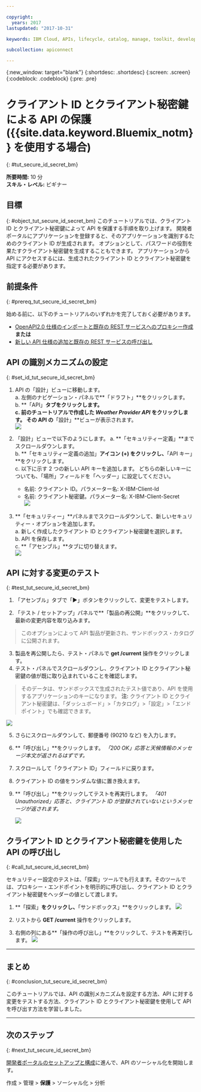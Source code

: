 ```yaml
---

copyright:
  years: 2017
lastupdated: "2017-10-31"

keywords: IBM Cloud, APIs, lifecycle, catalog, manage, toolkit, develop, dev portal, tutorials

subcollection: apiconnect

---
```


{:new_window: target="blank"}
{:shortdesc: .shortdesc}
{:screen: .screen}
{:codeblock: .codeblock}
{:pre: .pre}

# クライアント ID とクライアント秘密鍵による API の保護 ({{site.data.keyword.Bluemix_notm}} を使用する場合)
{: #tut_secure_id_secret_bm}

**所要時間:** 10 分  
**スキル・レベル:** ビギナー


## 目標
{: #object_tut_secure_id_secret_bm}
このチュートリアルでは、クライアント ID とクライアント秘密鍵によって API を保護する手順を取り上げます。 開発者ポータルにアプリケーションを登録すると、そのアプリケーションを識別するためのクライアント ID が生成されます。 オプションとして、パスワードの役割を果たすクライアント秘密鍵を生成することもできます。 アプリケーションから API にアクセスするには、生成されたクライアント ID とクライアント秘密鍵を指定する必要があります。


## 前提条件
{: #prereq_tut_secure_id_secret_bm}

始める前に、以下のチュートリアルのいずれかを完了しておく必要があります。 
- [OpenAPI2.0 仕様のインポートと既存の REST サービスへのプロキシー作成](/docs/services/apiconnect/tutorials?topic=apiconnect-tut_rest_landing)  
**または**  
- [新しい API 仕様の追加と既存の REST サービスの呼び出し](/docs/services/apiconnect/tutorials?topic=apiconnect-tut_rest_landing)


## API の識別メカニズムの設定
{: #set_id_tut_secure_id_secret_bm}

1. API の「設計」ビューに移動します。  
   a. 左側のナビゲーション・パネルで**「ドラフト」**をクリックします。  
   b. **「API」**タブをクリックします。  
   c. 前のチュートリアルで作成した _Weather Provider API_ をクリックします。 その API の**「設計」**ビューが表示されます。  
   ![](images/1_goto_drafts_api.png)  

2. 「設計」ビューで以下のようにします。
    a. **「セキュリティー定義」**までスクロールダウンします。  
    b. **「セキュリティー定義の追加」**アイコン (+) をクリックし、**「API キー」**をクリックします。  
    c. 以下に示す 2 つの新しい API キーを追加します。 どちらの新しいキーについても、「場所」フィールドを「ヘッダー」に設定してください。  
      - 名前: クライアント ID。パラメーター名: X-IBM-Client-Id  
      - 名前: クライアント秘密鍵。パラメーター名: X-IBM-Client-Secret    
        ![](images/2_security_definitions.png)  

3. **「セキュリティー」**パネルまでスクロールダウンして、新しいセキュリティー・オプションを追加します。  
    a. 新しく作成したクライアント ID とクライアント秘密鍵を選択します。  
    b. API を保存します。  
    c. **「アセンブル」**タブに切り替えます。  
    ![](images/3_security_option.png)  


## API に対する変更のテスト
{: #test_tut_secure_id_secret_bm}

1. 「アセンブル」タブで「►」ボタンをクリックして、変更をテストします。

2. 「テスト / セットアップ」パネルで**「製品の再公開」**をクリックして、最新の変更内容を取り込みます。 
> このオプションによって API 製品が更新され、サンドボックス・カタログに公開されます。

3. 製品を再公開したら、テスト・パネルで **get /current** 操作をクリックします。
4. テスト・パネルでスクロールダウンし、クライアント ID とクライアント秘密鍵の値が既に取り込まれていることを確認します。 
> そのデータは、サンドボックスで生成されたテスト値であり、API を使用するアプリケーションのキーになります。
> **注:** クライアント ID とクライアント秘密鍵は、「ダッシュボード」>「カタログ」>「設定」>「エンドポイント」でも確認できます。   
  
  ![](images/test_api_keys_1.png)

5. さらにスクロールダウンして、郵便番号 (90210 など) を入力します。 
6. **「呼び出し」**をクリックします。 _「200 OK」応答と天候情報のメッセージ本文が返されるはずです。_
7. スクロールして「クライアント ID」フィールドに戻ります。 
8. クライアント ID の値をランダムな値に置き換えます。
9. **「呼び出し」**をクリックしてテストを再実行します。 _「401 Unauthorized」応答と、クライアント ID が登録されていないというメッセージが返されます。_  

    ![](images/test_api_keys_3.png)  


## クライアント ID とクライアント秘密鍵を使用した API の呼び出し
{: #call_tut_secure_id_secret_bm}

セキュリティー設定のテストは、「探索」ツールでも行えます。そのツールでは、プロキシー・エンドポイントを明示的に呼び出し、クライアント ID とクライアント秘密鍵をヘッダーの値として渡します。

1. **「探索」**をクリックし、**「サンドボックス」**をクリックします。
![](images/explore_1.png)

2. リストから **GET /current** 操作をクリックします。

3. 右側の列にある**「操作の呼び出し」**をクリックして、テストを再実行します。
![](images/explore_3.png)

---

## まとめ
{: #conclusion_tut_secure_id_secret_bm}

このチュートリアルでは、API の識別メカニズムを設定する方法、API に対する変更をテストする方法、クライアント ID とクライアント秘密鍵を使用して API を呼び出す方法を学習しました。 

---

## 次のステップ
{: #next_tut_secure_id_secret_bm}

[開発者ポータルのセットアップと構成](/docs/services/apiconnect/tutorials?topic=apiconnect-tut_config_dev_portal)に進んで、API のソーシャル化を開始します。

作成 > 管理 > **保護** > ソーシャル化 > 分析
